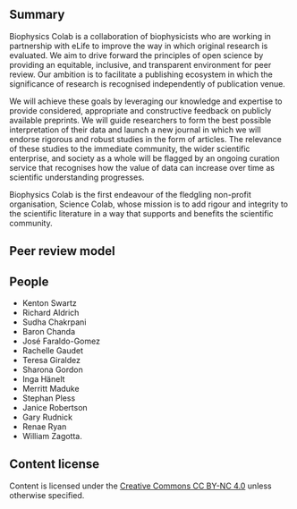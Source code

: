 ## Summary

Biophysics Colab is a collaboration of biophysicists who are working in partnership with eLife to improve the way in which original research is evaluated. We aim to drive forward the principles of open science by providing an equitable, inclusive, and transparent environment for peer review. Our ambition is to facilitate a publishing ecosystem in which the significance of research is recognised independently of publication venue.

We will achieve these goals by leveraging our knowledge and expertise to provide considered, appropriate and constructive feedback on publicly available preprints. We will guide researchers to form the best possible interpretation of their data and launch a new journal in which we will endorse rigorous and robust studies in the form of articles. The relevance of these studies to the immediate community, the wider scientific enterprise, and society as a whole will be flagged by an ongoing curation service that recognises how the value of data can increase over time as scientific understanding progresses.

Biophysics Colab is the first endeavour of the fledgling non-profit organisation, Science Colab, whose mission is to add rigour and integrity to the scientific literature in a way that supports and benefits the scientific community.

## Peer review model
## People

- Kenton Swartz
- Richard Aldrich
- Sudha Chakrpani
- Baron Chanda
- José Faraldo-Gomez
- Rachelle Gaudet
- Teresa Giraldez
- Sharona Gordon
- Inga Hänelt
- Merritt Maduke
- Stephan Pless
- Janice Robertson
- Gary Rudnick
- Renae Ryan
- William Zagotta.

## Content license

Content is licensed under the [Creative Commons CC BY-NC 4.0](https://creativecommons.org/licenses/by-nc/4.0/) unless otherwise specified.
